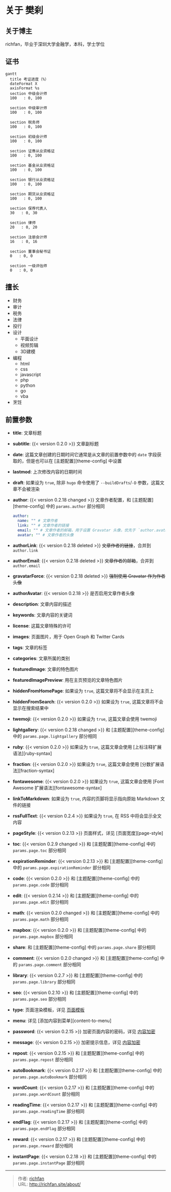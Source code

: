 # 关于 樊刹


## 关于博主

richfan，毕业于深圳大学金融学，本科，学士学位

## 证书

```mermaid
gantt
  title 考证进度（%）
  dateFormat X
  axisFormat %s
  section 中级会计师
  100   : 0, 100

  section 中级审计师
  100   : 0, 100

  section 税务师
  100   : 0, 100

  section 初级会计师
  100   : 0, 100

  section 证券从业资格证
  100   : 0, 100

  section 基金从业资格证
  100   : 0, 100

  section 银行从业资格证
  100   : 0, 100

  section 期货从业资格证
  100   : 0, 100

  section 保荐代表人
  30   : 0, 30

  section 律师
  20   : 0, 20

  section 注册会计师
  16   : 0, 16

  section 董事会秘书证
  0   : 0, 0

  section 一级评估师
  0   : 0, 0
```

## 擅长

- 财务
- 审计
- 税务
- 法律
- 投行
- 设计
  - 平面设计
  - 视频剪辑
  - 3D建模
- 编程
  - html
  - css
  - javascript
  - php
  - python
  - go
  - vba
- 烹饪

## 前置参数

* **title**: 文章标题
* **subtitle**: {{< version 0.2.0 >}} 文章副标题
* **date**: 这篇文章创建的日期时间它通常是从文章的前置参数中的 `date` 字段获取的，但是也可以在 [主题配置][theme-config] 中设置
* **lastmod**: 上次修改内容的日期时间
* **draft**: 如果设为 `true`, 除非 `hugo` 命令使用了 `--buildDrafts`/`-D` 参数，这篇文章不会被渲染
* **author**: {{< version 0.2.18 changed >}} 文章作者配置，和 [主题配置][theme-config] 中的 `params.author` 部分相同

    ```yaml
    author:
      name: "" # 文章作者
      link: "" # 文章作者的链接
      email: "" # 文章作者的邮箱，用于设置 Gravatar 头像，优先于 `author.avatar`
      avatar: "" # 文章作者的头像
    ```

* **authorLink**: {{< version 0.2.18 deleted >}} ~~文章作者的链接~~，合并到 `author.link`
* **authorEmail**: {{< version 0.2.18 deleted >}} ~~文章作者的邮箱~~，合并到 `author.email`
* **gravatarForce**: {{< version 0.2.18 deleted >}} ~~强制使用 Gravatar 作为作者头像~~
* **authorAvatar**: {{< version 0.2.18 >}} 是否启用文章作者头像
* **description**: 文章内容的描述
* **keywords**: 文章内容的关键词
* **license**: 这篇文章特殊的许可
* **images**: 页面图片，用于 Open Graph 和 Twitter Cards

* **tags**: 文章的标签
* **categories**: 文章所属的类别
* **featuredImage**: 文章的特色图片
* **featuredImagePreview**: 用在主页预览的文章特色图片

* **hiddenFromHomePage**: 如果设为 `true`, 这篇文章将不会显示在主页上
* **hiddenFromSearch**: {{< version 0.2.0 >}} 如果设为 `true`, 这篇文章将不会显示在搜索结果中
* **twemoji**: {{< version 0.2.0 >}} 如果设为 `true`, 这篇文章会使用 twemoji
* **lightgallery**: {{< version 0.2.18 changed >}} 和 [主题配置][theme-config] 中的 `params.page.lightgallery` 部分相同
* **ruby**: {{< version 0.2.0 >}} 如果设为 `true`, 这篇文章会使用 [上标注释扩展语法][ruby-syntax]
* **fraction**: {{< version 0.2.0 >}} 如果设为 `true`, 这篇文章会使用 [分数扩展语法][fraction-syntax]
* **fontawesome**: {{< version 0.2.0 >}} 如果设为 `true`, 这篇文章会使用 [Font Awesome 扩展语法][fontawesome-syntax]
* **linkToMarkdown**: 如果设为 `true`, 内容的页脚将显示指向原始 Markdown 文件的链接
* **rssFullText**: {{< version 0.2.4 >}} 如果设为 `true`, 在 RSS 中将会显示全文内容
* **pageStyle**: {{< version 0.2.13 >}} 页面样式，详见 [页面宽度][page-style]

* **toc**: {{< version 0.2.9 changed >}} 和 [主题配置][theme-config] 中的 `params.page.toc` 部分相同
* **expirationReminder**: {{< version 0.2.13 >}} 和 [主题配置][theme-config] 中的 `params.page.expirationReminder` 部分相同
* **code**: {{< version 0.2.0 >}} 和 [主题配置][theme-config] 中的 `params.page.code` 部分相同
* **edit**: {{< version 0.2.14 >}} 和 [主题配置][theme-config] 中的 `params.page.edit` 部分相同
* **math**: {{< version 0.2.0 changed >}} 和 [主题配置][theme-config] 中的 `params.page.math` 部分相同
* **mapbox**: {{< version 0.2.0 >}} 和 [主题配置][theme-config] 中的 `params.page.mapbox` 部分相同
* **share**: 和 [主题配置][theme-config] 中的 `params.page.share` 部分相同
* **comment**: {{< version 0.2.0 changed >}} 和 [主题配置][theme-config] 中的 `params.page.comment` 部分相同
* **library**: {{< version 0.2.7 >}} 和 [主题配置][theme-config] 中的 `params.page.library` 部分相同
* **seo**: {{< version 0.2.10 >}} 和 [主题配置][theme-config] 中的 `params.page.seo` 部分相同
* **type**: 页面渲染模板，详见 [页面模板](#templates)
* **menu**: 详见 [添加内容到菜单][content-to-menu]

* **password**: {{< version 0.2.15 >}} 加密页面内容的密码，详见 [内容加密](#content-encryption)
* **message**: {{< version 0.2.15 >}} 加密提示信息，详见 [内容加密](#content-encryption)

* **repost**: {{< version 0.2.15 >}} 和 [主题配置][theme-config] 中的 `params.page.repost` 部分相同
* **autoBookmark**: {{< version 0.2.17 >}} 和 [主题配置][theme-config] 中的 `params.page.autoBookmark` 部分相同
* **wordCount**: {{< version 0.2.17 >}} 和 [主题配置][theme-config] 中的 `params.page.wordCount` 部分相同
* **readingTime**: {{< version 0.2.17 >}} 和 [主题配置][theme-config] 中的 `params.page.readingTime` 部分相同
* **endFlag**: {{< version 0.2.17 >}} 和 [主题配置][theme-config] 中的 `params.page.endFlag` 部分相同
* **reward**: {{< version 0.2.17 >}} 和 [主题配置][theme-config] 中的 `params.page.reward` 部分相同
* **instantPage**: {{< version 0.2.18 >}} 和 [主题配置][theme-config] 中的 `params.page.instantPage` 部分相同

---

> 作者: [richfan](https://richfan.site/)  
> URL: http://richfan.site/about/  


